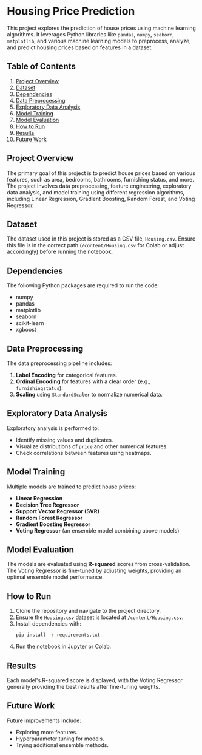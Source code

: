 # Housing Price Prediction

This project explores the prediction of house prices using machine learning algorithms. It leverages Python libraries like `pandas`, `numpy`, `seaborn`, `matplotlib`, and various machine learning models to preprocess, analyze, and predict housing prices based on features in a dataset.

## Table of Contents
1. [Project Overview](#project-overview)
2. [Dataset](#dataset)
3. [Dependencies](#dependencies)
4. [Data Preprocessing](#data-preprocessing)
5. [Exploratory Data Analysis](#exploratory-data-analysis)
6. [Model Training](#model-training)
7. [Model Evaluation](#model-evaluation)
8. [How to Run](#how-to-run)
9. [Results](#results)
10. [Future Work](#future-work)

## Project Overview
The primary goal of this project is to predict house prices based on various features, such as area, bedrooms, bathrooms, furnishing status, and more. The project involves data preprocessing, feature engineering, exploratory data analysis, and model training using different regression algorithms, including Linear Regression, Gradient Boosting, Random Forest, and Voting Regressor.

## Dataset
The dataset used in this project is stored as a CSV file, `Housing.csv`. Ensure this file is in the correct path (`/content/Housing.csv` for Colab or adjust accordingly) before running the notebook.

## Dependencies
The following Python packages are required to run the code:
- numpy
- pandas
- matplotlib
- seaborn
- scikit-learn
- xgboost

## Data Preprocessing
The data preprocessing pipeline includes:
1. **Label Encoding** for categorical features.
2. **Ordinal Encoding** for features with a clear order (e.g., `furnishingstatus`).
3. **Scaling** using `StandardScaler` to normalize numerical data.

## Exploratory Data Analysis
Exploratory analysis is performed to:
- Identify missing values and duplicates.
- Visualize distributions of `price` and other numerical features.
- Check correlations between features using heatmaps.

## Model Training
Multiple models are trained to predict house prices:
- **Linear Regression**
- **Decision Tree Regressor**
- **Support Vector Regressor (SVR)**
- **Random Forest Regressor**
- **Gradient Boosting Regressor**
- **Voting Regressor** (an ensemble model combining above models)

## Model Evaluation
The models are evaluated using **R-squared** scores from cross-validation. The Voting Regressor is fine-tuned by adjusting weights, providing an optimal ensemble model performance.

## How to Run
1. Clone the repository and navigate to the project directory.
2. Ensure the `Housing.csv` dataset is located at `/content/Housing.csv`.
3. Install dependencies with:
   ```bash
   pip install -r requirements.txt
   ```
4. Run the notebook in Jupyter or Colab.

## Results
Each model's R-squared score is displayed, with the Voting Regressor generally providing the best results after fine-tuning weights.

## Future Work
Future improvements include:
- Exploring more features.
- Hyperparameter tuning for models.
- Trying additional ensemble methods.
